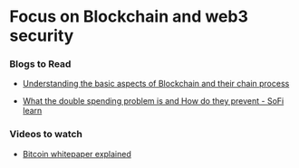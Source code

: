 # Focus on Blockchain and web3 security 

### Blogs to Read

- [ Understanding the basic aspects of Blockchain and their chain process ](https://www.euromoney.com/learning/blockchain-explained/what-is-blockchain)

- [ What the double spending problem is and How do they prevent - SoFi learn ](https://www.sofi.com/learn/content/double-spending/#:~:text=How%20Does%20Bitcoin%20prevent%20Double,are%20added%20to%20the%20blockchain.)
### Videos to watch

- [ Bitcoin whitepaper explained ](https://youtu.be/Dpqtav3oT4k)
